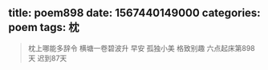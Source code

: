 title: poem898
date: 1567440149000
categories: poem
tags: 枕
---
> 枕上哪能多辞令
横塘一卷碧波升
早安
孤独小美
格致别趣
六点起床第898天 迟到87天